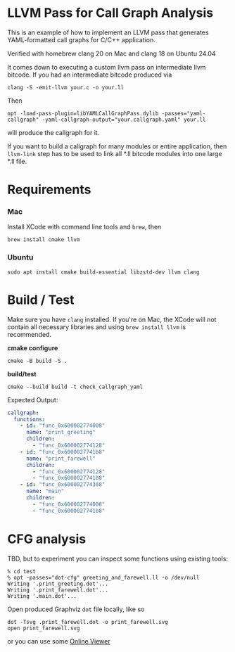 # LLVM Pass for Call Graph Analysis

This is an example of how to implement an LLVM pass that generates YAML-formatted call
graphs for C/C++ application.

Verified with homebrew clang 20 on Mac and clang 18 on Ubuntu 24.04

It comes down to executing a custom llvm pass on intermediate llvm bitcode.
If you had an intermediate bitcode produced via
```shell
clang -S -emit-llvm your.c -o your.ll
```
Then
```shell
opt -load-pass-plugin=libYAMLCallGraphPass.dylib -passes="yaml-callgraph" -yaml-callgraph-output="your.callgraph.yaml" your.ll
```
will produce the callgraph for it.

If you want to build a callgraph for many modules or entire application, then `llvm-link` step has to be used to
link all *.ll bitcode modules into one large *.ll file.


# Requirements

### Mac

Install XCode with command line tools and `brew`, then
```shell
brew install cmake llvm
```

### Ubuntu

```shell
sudo apt install cmake build-essential libzstd-dev llvm clang
```

# Build / Test

Make sure you have `clang` installed. If you're on Mac, the XCode will not contain all
necessary libraries and using `brew install llvm` is recommended.

**cmake configure**
```shell
cmake -B build -S .
```

**build/test**
```shell
cmake --build build -t check_callgraph_yaml
```

Expected Output:
```yaml
callgraph:
  functions:
    - id: "func_0x600002774008"
      name: "print_greeting"
      children:
        - "func_0x600002774128"
    - id: "func_0x6000027741b8"
      name: "print_farewell"
      children:
        - "func_0x600002774128"
        - "func_0x6000027741b8"
    - id: "func_0x600002774368"
      name: "main"
      children:
        - "func_0x600002774008"
        - "func_0x6000027741b8"
```


# CFG analysis

TBD, but to experiment you can inspect some functions using existing tools:
```shell
% cd test
% opt -passes="dot-cfg" greeting_and_farewell.ll -o /dev/null
Writing '.print_greeting.dot'...
Writing '.print_farewell.dot'...
Writing '.main.dot'...
```

Open produced Graphviz `dot` file locally, like so
```shell
dot -Tsvg .print_farewell.dot -o print_farewell.svg
open print_farewell.svg
```
or you can use some [Online Viewer](https://dreampuf.github.io/GraphvizOnline/?engine=dot#digraph%20%22CFG%20for%20'print_farewell'%20function%22%20%7B%0A%09label%3D%22CFG%20for%20'print_farewell'%20function%22%3B%0A%0A%09Node0x60000027caf0%20%5Bshape%3Drecord%2Ccolor%3D%22%23b70d28ff%22%2C%20style%3Dfilled%2C%20fillcolor%3D%22%23b70d2870%22%20fontname%3D%22Courier%22%2Clabel%3D%22%7B1%3A%5Cl%7C%20%20%252%20%3D%20alloca%20ptr%2C%20align%208%5Cl%20%20store%20ptr%20%250%2C%20ptr%20%252%2C%20align%208%5Cl%20%20%253%20%3D%20load%20ptr%2C%20ptr%20%252%2C%20align%208%5Cl%20%20%254%20%3D%20call%20i32%20(ptr%2C%20...)%20%40printf(ptr%20noundef%20%40.str.1%2C%20ptr%20noundef%20%253)%5Cl%20%20%255%20%3D%20load%20ptr%2C%20ptr%20%252%2C%20align%208%5Cl%20%20%256%20%3D%20getelementptr%20inbounds%20i8%2C%20ptr%20%255%2C%20i64%200%5Cl%20%20%257%20%3D%20load%20i8%2C%20ptr%20%256%2C%20align%201%5Cl%20%20%258%20%3D%20sext%20i8%20%257%20to%20i32%5Cl%20%20%259%20%3D%20icmp%20eq%20i32%20%258%2C%2087%5Cl%20%20br%20i1%20%259%2C%20label%20%2510%2C%20label%20%2511%5Cl%7C%7B%3Cs0%3ET%7C%3Cs1%3EF%7D%7D%22%5D%3B%0A%09Node0x60000027caf0%3As0%20-%3E%20Node0x60000027cb40%3B%0A%09Node0x60000027caf0%3As1%20-%3E%20Node0x60000027cb90%3B%0A%09Node0x60000027cb40%20%5Bshape%3Drecord%2Ccolor%3D%22%233d50c3ff%22%2C%20style%3Dfilled%2C%20fillcolor%3D%22%23be242e70%22%20fontname%3D%22Courier%22%2Clabel%3D%22%7B10%3A%5Cl%7C%20%20call%20void%20%40print_farewell(ptr%20noundef%20%40.str.2)%5Cl%20%20br%20label%20%2511%5Cl%7D%22%5D%3B%0A%09Node0x60000027cb40%20-%3E%20Node0x60000027cb90%3B%0A%09Node0x60000027cb90%20%5Bshape%3Drecord%2Ccolor%3D%22%23b70d28ff%22%2C%20style%3Dfilled%2C%20fillcolor%3D%22%23b70d2870%22%20fontname%3D%22Courier%22%2Clabel%3D%22%7B11%3A%5Cl%7C%20%20ret%20void%5Cl%7D%22%5D%3B%0A%7D%0A)